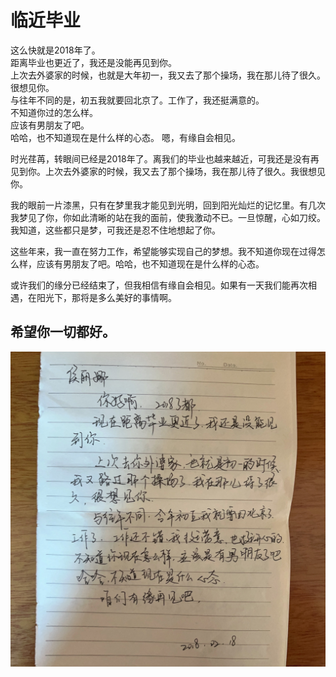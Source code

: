 # 临近毕业


<Topbar link="https://music.163.com/song?id=1424447646&userid=330298275" date="2018-02-18"/>

这么快就是2018年了。  
距离毕业也更近了，我还是没能再见到你。  
上次去外婆家的时候，也就是大年初一，我又去了那个操场，我在那儿待了很久。  
很想见你。  
与往年不同的是，初五我就要回北京了。工作了，我还挺满意的。  
不知道你过的怎么样。  
应该有男朋友了吧。  
哈哈，也不知道现在是什么样的心态。
嗯，有缘自会相见。

时光荏苒，转眼间已经是2018年了。离我们的毕业也越来越近，可我还是没有再见到你。上次去外婆家的时候，我又去了那个操场，我在那儿待了很久。我很想见你。

我的眼前一片漆黑，只有在梦里我才能见到光明，回到阳光灿烂的记忆里。有几次我梦见了你，你如此清晰的站在我的面前，使我激动不已。一旦惊醒，心如刀绞。我知道，这些都只是梦，可我还是忍不住地想起了你。

这些年来，我一直在努力工作，希望能够实现自己的梦想。我不知道你现在过得怎么样，应该有男朋友了吧。哈哈，也不知道现在是什么样的心态。

或许我们的缘分已经结束了，但我相信有缘自会相见。如果有一天我们能再次相遇，在阳光下，那将是多么美好的事情啊。

## 希望你一切都好。


![../images/8B5F592B6794125CB23788178618D6F8.png](../images/8B5F592B6794125CB23788178618D6F8.png)


